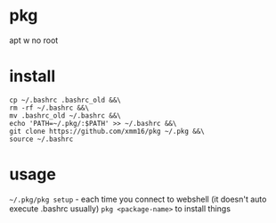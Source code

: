 # pkg
apt w no root
# install
```
cp ~/.bashrc .bashrc_old &&\
rm -rf ~/.bashrc &&\
mv .bashrc_old ~/.bashrc &&\
echo 'PATH=~/.pkg/:$PATH' >> ~/.bashrc &&\
git clone https://github.com/xmm16/pkg ~/.pkg &&\
source ~/.bashrc
```
# usage
`~/.pkg/pkg setup` - each time you connect to webshell (it doesn't auto execute .bashrc usually)
`pkg <package-name>` to install things
